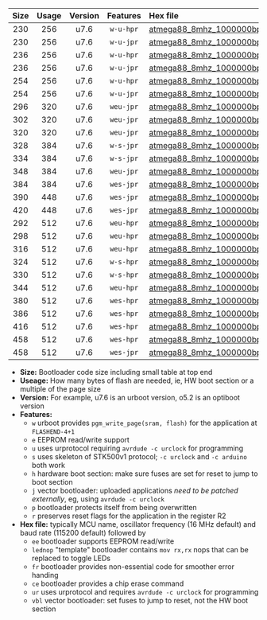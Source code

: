 |Size|Usage|Version|Features|Hex file|
|:-:|:-:|:-:|:-:|:--|
|230|256|u7.6|`w-u-hpr`|[atmega88_8mhz_1000000bps_ur.hex](https://raw.githubusercontent.com/stefanrueger/urboot/main/atmega88_8mhz_1000000bps_ur.hex)|
|230|256|u7.6|`w-u-jpr`|[atmega88_8mhz_1000000bps_ur_vbl.hex](https://raw.githubusercontent.com/stefanrueger/urboot/main/atmega88_8mhz_1000000bps_ur_vbl.hex)|
|236|256|u7.6|`w-u-hpr`|[atmega88_8mhz_1000000bps_lednop_ur.hex](https://raw.githubusercontent.com/stefanrueger/urboot/main/atmega88_8mhz_1000000bps_lednop_ur.hex)|
|236|256|u7.6|`w-u-jpr`|[atmega88_8mhz_1000000bps_lednop_ur_vbl.hex](https://raw.githubusercontent.com/stefanrueger/urboot/main/atmega88_8mhz_1000000bps_lednop_ur_vbl.hex)|
|254|256|u7.6|`w-u-hpr`|[atmega88_8mhz_1000000bps_lednop_fr_ur.hex](https://raw.githubusercontent.com/stefanrueger/urboot/main/atmega88_8mhz_1000000bps_lednop_fr_ur.hex)|
|254|256|u7.6|`w-u-jpr`|[atmega88_8mhz_1000000bps_lednop_fr_ur_vbl.hex](https://raw.githubusercontent.com/stefanrueger/urboot/main/atmega88_8mhz_1000000bps_lednop_fr_ur_vbl.hex)|
|296|320|u7.6|`weu-jpr`|[atmega88_8mhz_1000000bps_ee_ur_vbl.hex](https://raw.githubusercontent.com/stefanrueger/urboot/main/atmega88_8mhz_1000000bps_ee_ur_vbl.hex)|
|302|320|u7.6|`weu-jpr`|[atmega88_8mhz_1000000bps_ee_lednop_ur_vbl.hex](https://raw.githubusercontent.com/stefanrueger/urboot/main/atmega88_8mhz_1000000bps_ee_lednop_ur_vbl.hex)|
|320|320|u7.6|`weu-jpr`|[atmega88_8mhz_1000000bps_ee_lednop_fr_ur_vbl.hex](https://raw.githubusercontent.com/stefanrueger/urboot/main/atmega88_8mhz_1000000bps_ee_lednop_fr_ur_vbl.hex)|
|328|384|u7.6|`w-s-jpr`|[atmega88_8mhz_1000000bps_vbl.hex](https://raw.githubusercontent.com/stefanrueger/urboot/main/atmega88_8mhz_1000000bps_vbl.hex)|
|334|384|u7.6|`w-s-jpr`|[atmega88_8mhz_1000000bps_lednop_vbl.hex](https://raw.githubusercontent.com/stefanrueger/urboot/main/atmega88_8mhz_1000000bps_lednop_vbl.hex)|
|348|384|u7.6|`weu-jpr`|[atmega88_8mhz_1000000bps_ee_lednop_fr_ce_ur_vbl.hex](https://raw.githubusercontent.com/stefanrueger/urboot/main/atmega88_8mhz_1000000bps_ee_lednop_fr_ce_ur_vbl.hex)|
|384|384|u7.6|`wes-jpr`|[atmega88_8mhz_1000000bps_ee_vbl.hex](https://raw.githubusercontent.com/stefanrueger/urboot/main/atmega88_8mhz_1000000bps_ee_vbl.hex)|
|390|448|u7.6|`wes-jpr`|[atmega88_8mhz_1000000bps_ee_lednop_vbl.hex](https://raw.githubusercontent.com/stefanrueger/urboot/main/atmega88_8mhz_1000000bps_ee_lednop_vbl.hex)|
|420|448|u7.6|`wes-jpr`|[atmega88_8mhz_1000000bps_ee_lednop_fr_vbl.hex](https://raw.githubusercontent.com/stefanrueger/urboot/main/atmega88_8mhz_1000000bps_ee_lednop_fr_vbl.hex)|
|292|512|u7.6|`weu-hpr`|[atmega88_8mhz_1000000bps_ee_ur.hex](https://raw.githubusercontent.com/stefanrueger/urboot/main/atmega88_8mhz_1000000bps_ee_ur.hex)|
|298|512|u7.6|`weu-hpr`|[atmega88_8mhz_1000000bps_ee_lednop_ur.hex](https://raw.githubusercontent.com/stefanrueger/urboot/main/atmega88_8mhz_1000000bps_ee_lednop_ur.hex)|
|316|512|u7.6|`weu-hpr`|[atmega88_8mhz_1000000bps_ee_lednop_fr_ur.hex](https://raw.githubusercontent.com/stefanrueger/urboot/main/atmega88_8mhz_1000000bps_ee_lednop_fr_ur.hex)|
|324|512|u7.6|`w-s-hpr`|[atmega88_8mhz_1000000bps.hex](https://raw.githubusercontent.com/stefanrueger/urboot/main/atmega88_8mhz_1000000bps.hex)|
|330|512|u7.6|`w-s-hpr`|[atmega88_8mhz_1000000bps_lednop.hex](https://raw.githubusercontent.com/stefanrueger/urboot/main/atmega88_8mhz_1000000bps_lednop.hex)|
|344|512|u7.6|`weu-hpr`|[atmega88_8mhz_1000000bps_ee_lednop_fr_ce_ur.hex](https://raw.githubusercontent.com/stefanrueger/urboot/main/atmega88_8mhz_1000000bps_ee_lednop_fr_ce_ur.hex)|
|380|512|u7.6|`wes-hpr`|[atmega88_8mhz_1000000bps_ee.hex](https://raw.githubusercontent.com/stefanrueger/urboot/main/atmega88_8mhz_1000000bps_ee.hex)|
|386|512|u7.6|`wes-hpr`|[atmega88_8mhz_1000000bps_ee_lednop.hex](https://raw.githubusercontent.com/stefanrueger/urboot/main/atmega88_8mhz_1000000bps_ee_lednop.hex)|
|416|512|u7.6|`wes-hpr`|[atmega88_8mhz_1000000bps_ee_lednop_fr.hex](https://raw.githubusercontent.com/stefanrueger/urboot/main/atmega88_8mhz_1000000bps_ee_lednop_fr.hex)|
|458|512|u7.6|`wes-hpr`|[atmega88_8mhz_1000000bps_ee_lednop_fr_ce.hex](https://raw.githubusercontent.com/stefanrueger/urboot/main/atmega88_8mhz_1000000bps_ee_lednop_fr_ce.hex)|
|458|512|u7.6|`wes-jpr`|[atmega88_8mhz_1000000bps_ee_lednop_fr_ce_vbl.hex](https://raw.githubusercontent.com/stefanrueger/urboot/main/atmega88_8mhz_1000000bps_ee_lednop_fr_ce_vbl.hex)|

- **Size:** Bootloader code size including small table at top end
- **Useage:** How many bytes of flash are needed, ie, HW boot section or a multiple of the page size
- **Version:** For example, u7.6 is an urboot version, o5.2 is an optiboot version
- **Features:**
  + `w` urboot provides `pgm_write_page(sram, flash)` for the application at `FLASHEND-4+1`
  + `e` EEPROM read/write support
  + `u` uses urprotocol requiring `avrdude -c urclock` for programming
  + `s` uses skeleton of STK500v1 protocol; `-c urclock` and `-c arduino` both work
  + `h` hardware boot section: make sure fuses are set for reset to jump to boot section
  + `j` vector bootloader: uploaded applications *need to be patched externally*, eg, using `avrdude -c urclock`
  + `p` bootloader protects itself from being overwritten
  + `r` preserves reset flags for the application in the register R2
- **Hex file:** typically MCU name, oscillator frequency (16 MHz default) and baud rate (115200 default) followed by
  + `ee` bootloader supports EEPROM read/write
  + `lednop` "template" bootloader contains `mov rx,rx` nops that can be replaced to toggle LEDs
  + `fr` bootloader provides non-essential code for smoother error handing
  + `ce` bootloader provides a chip erase command
  + `ur` uses urprotocol and requires `avrdude -c urclock` for programming
  + `vbl` vector bootloader: set fuses to jump to reset, not the HW boot section
